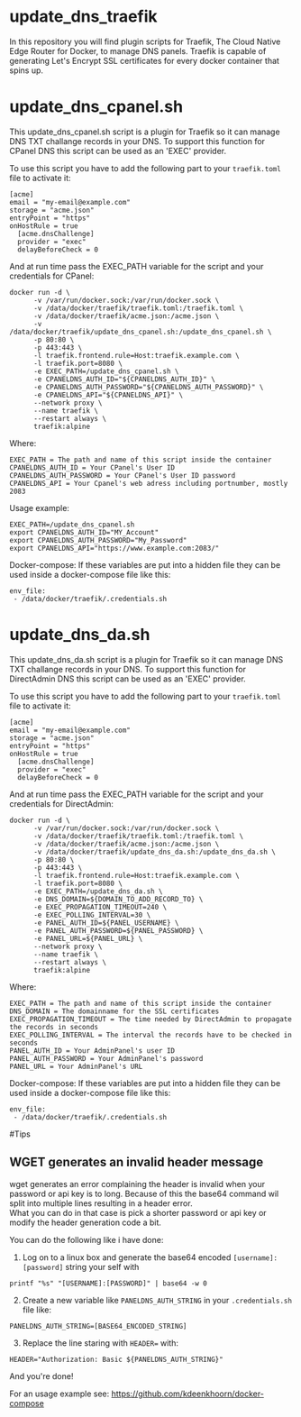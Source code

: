 # update_dns_traefik
In this repository you will find plugin scripts for Traefik, The Cloud Native Edge Router for Docker, to manage DNS panels.
Traefik is capable of generating Let's Encrypt SSL certificates for every docker container that spins up.

# update_dns_cpanel.sh
This update_dns_cpanel.sh script is a plugin for Traefik so it can manage DNS TXT challange records in your DNS.
To support this function for CPanel DNS this script can be used as an 'EXEC' provider.

To use this script you have to add the following part to your `traefik.toml` file to activate it:

```
[acme]
email = "my-email@example.com"
storage = "acme.json"
entryPoint = "https"
onHostRule = true
  [acme.dnsChallenge]
  provider = "exec"
  delayBeforeCheck = 0
```

And at run time pass the EXEC_PATH variable for the script and your credentials for CPanel:

```
docker run -d \
      -v /var/run/docker.sock:/var/run/docker.sock \
      -v /data/docker/traefik/traefik.toml:/traefik.toml \
      -v /data/docker/traefik/acme.json:/acme.json \
      -v /data/docker/traefik/update_dns_cpanel.sh:/update_dns_cpanel.sh \
      -p 80:80 \
      -p 443:443 \
      -l traefik.frontend.rule=Host:traefik.example.com \
      -l traefik.port=8080 \
      -e EXEC_PATH=/update_dns_cpanel.sh \
      -e CPANELDNS_AUTH_ID="${CPANELDNS_AUTH_ID}" \
      -e CPANELDNS_AUTH_PASSWORD="${CPANELDNS_AUTH_PASSWORD}" \
      -e CPANELDNS_API="${CPANELDNS_API}" \
      --network proxy \
      --name traefik \
      --restart always \
      traefik:alpine
```

Where:
```
EXEC_PATH = The path and name of this script inside the container
CPANELDNS_AUTH_ID = Your CPanel's User ID
CPANELDNS_AUTH_PASSWORD = Your CPanel's User ID password
CPANELDNS_API = Your Cpanel's web adress including portnumber, mostly 2083
```

Usage example:
```
EXEC_PATH=/update_dns_cpanel.sh
export CPANELDNS_AUTH_ID="MY_Account"
export CPANELDNS_AUTH_PASSWORD="My_Password"
export CPANELDNS_API="https://www.example.com:2083/"
```

Docker-compose:
If these variables are put into a hidden file they can be used inside a docker-compose file like this:
```
env_file:
 - /data/docker/traefik/.credentials.sh
```

# update_dns_da.sh
This update_dns_da.sh script is a plugin for Traefik so it can manage DNS TXT challange records in your DNS.
To support this function for DirectAdmin DNS this script can be used as an 'EXEC' provider.

To use this script you have to add the following part to your `traefik.toml` file to activate it:

```
[acme]
email = "my-email@example.com"
storage = "acme.json"
entryPoint = "https"
onHostRule = true
  [acme.dnsChallenge]
  provider = "exec"
  delayBeforeCheck = 0
```

And at run time pass the EXEC_PATH variable for the script and your credentials for DirectAdmin:

```
docker run -d \
      -v /var/run/docker.sock:/var/run/docker.sock \
      -v /data/docker/traefik/traefik.toml:/traefik.toml \
      -v /data/docker/traefik/acme.json:/acme.json \
      -v /data/docker/traefik/update_dns_da.sh:/update_dns_da.sh \
      -p 80:80 \
      -p 443:443 \
      -l traefik.frontend.rule=Host:traefik.example.com \
      -l traefik.port=8080 \
      -e EXEC_PATH=/update_dns_da.sh \
      -e DNS_DOMAIN=${DOMAIN_TO_ADD_RECORD_TO} \
      -e EXEC_PROPAGATION_TIMEOUT=240 \
      -e EXEC_POLLING_INTERVAL=30 \
      -e PANEL_AUTH_ID=${PANEL_USERNAME} \
      -e PANEL_AUTH_PASSWORD=${PANEL_PASSWORD} \
      -e PANEL_URL=${PANEL_URL} \
      --network proxy \
      --name traefik \
      --restart always \
      traefik:alpine
```

Where:
```
EXEC_PATH = The path and name of this script inside the container
DNS_DOMAIN = The domainname for the SSL certificates
EXEC_PROPAGATION_TIMEOUT = The time needed by DirectAdmin to propagate the records in seconds
EXEC_POLLING_INTERVAL = The interval the records have to be checked in seconds
PANEL_AUTH_ID = Your AdminPanel's user ID
PANEL_AUTH_PASSWORD = Your AdminPanel's password
PANEL_URL = Your AdminPanel's URL
```

Docker-compose:
If these variables are put into a hidden file they can be used inside a docker-compose file like this:
```
env_file:
 - /data/docker/traefik/.credentials.sh
```

#Tips 

## WGET generates an invalid header message
wget generates an error complaining the header is invalid when your password or api key is to long. Because of this the base64 command wil split into multiple lines resulting in a header error.  
What you can do in that case is pick a shorter password or api key or modify the header generation code a bit.

You can do the following like i have done:

1) Log on to a linux box and generate the base64 encoded `[username]:[password]` string your self with
```
printf "%s" "[USERNAME]:[PASSWORD]" | base64 -w 0
```
2) Create a new variable like `PANELDNS_AUTH_STRING` in your `.credentials.sh` file like:
```
PANELDNS_AUTH_STRING=[BASE64_ENCODED_STRING]
```
3) Replace the line staring with `HEADER=` with:
```
HEADER="Authorization: Basic ${PANELDNS_AUTH_STRING}"

```
And you're done!

For an usage example see: https://github.com/kdeenkhoorn/docker-compose
